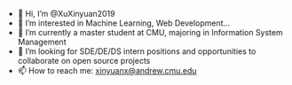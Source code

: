 - 👋 Hi, I’m @XuXinyuan2019
- 👀 I’m interested in Machine Learning, Web Development...
- 🌱 I’m currently a master student at CMU, majoring in Information System Management
- 💞️ I’m looking for SDE/DE/DS intern positions and opportunities to collaborate on open source projects
- 📫 How to reach me: xinyuanx@andrew.cmu.edu

<!---
XuXinyuan2019/XuXinyuan2019 is a ✨ special ✨ repository because its `README.md` (this file) appears on your GitHub profile.
You can click the Preview link to take a look at your changes.
--->
